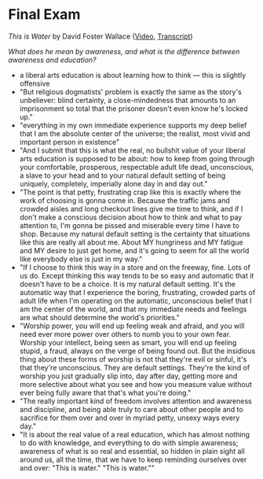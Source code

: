 # Final Exam

_This is Water_ by David Foster Wallace ([Video](http://www.youtube.com/watch?v=IYGaXzJGVAQ), [Transcript](http://web.ics.purdue.edu/~drkelly/DFWKenyonAddress2005.pdf))

_What does he mean by awareness, and what is the difference between awareness and education?_

- a liberal arts education is about learning how to think — this is slightly offensive
- "But religious dogmatists' problem is exactly the same as the story's unbeliever: blind certainty, a close-mindedness that amounts  to an imprisonment so total that the prisoner doesn't even know he's locked up."
- "everything in my own immediate experience supports my deep belief that I am the absolute center of the universe; the realist, most vivid and important person in existence"
- "And I submit that this is what the real, no bullshit value of your liberal arts education is supposed to be about: how to keep from going through your comfortable, prosperous, respectable adult life dead, unconscious, a slave to your head and to your natural default setting of being uniquely, completely, imperially alone day in and day out."
- "The point is that petty, frustrating crap like this is exactly where the work of choosing is gonna come in. Because the traffic jams and crowded aisles and long checkout lines give me time to think, and if I don't make a conscious decision about how to think and what to pay attention to, I'm gonna be pissed and miserable every time I have to shop. Because my natural default setting is the certainty that situations like this are really all about me. About MY hungriness and MY fatigue and MY desire to just get home, and it's going to seem for all the world like everybody else is just in my way."
- "If I choose to think this way in a store and on the freeway, fine. Lots of us do. Except thinking this way tends to be so easy and automatic that it doesn't have to be a choice. It is my natural default setting. It's the automatic way that I experience the boring, frustrating, crowded parts of adult life when I'm operating on the automatic, unconscious belief that I am the center of the world, and that my immediate needs and feelings are what should determine the world's priorities."
- "Worship power, you will end up feeling weak and afraid, and you will need ever more power over others to numb you to your own fear. Worship your intellect, being seen as smart, you will end up feeling stupid, a fraud, always on the verge of being found out. But the insidious thing about these forms of worship is not that they're evil or sinful, it's that they're unconscious. They are default settings. They're the kind of worship you just gradually slip into, day after day, getting more and more selective about what you see and how you measure value without ever being fully aware that that's what you're doing."
- "The really important kind of freedom involves attention and awareness and discipline, and being able truly to care about other people and to sacrifice for them over and over in myriad petty, unsexy ways every day."
- "It is about the real value of a real education, which has almost nothing to do with knowledge, and everything to do with simple awareness; awareness of what is so real and essential, so hidden in plain sight all around us, all the time, that we have to keep reminding ourselves over and over: "This is water." "This is water.""